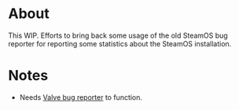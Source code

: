 # About

This WIP. Efforts to bring back some usage of the old SteamOS bug reporter for reporting some statistics about the SteamOS installation.

# Notes

* Needs [Valve bug reporter](http://repo.steamstatic.com/steamos/pool/main/v/valve-bugreporter/) to function.
